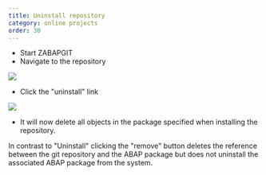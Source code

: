 ```yaml
---
title: Uninstall repository
category: online projects
order: 30
---
```


* Start ZABAPGIT
* Navigate to the repository

![](img/uninstall1.png)

* Click the "uninstall" link

![](img/uninstall2.png)

* It will now delete all objects in the package specified when installing the repository.

In contrast to "Uninstall" clicking the "remove" button deletes the reference between the git repository and the ABAP package but does not uninstall the associated ABAP package from the system.
